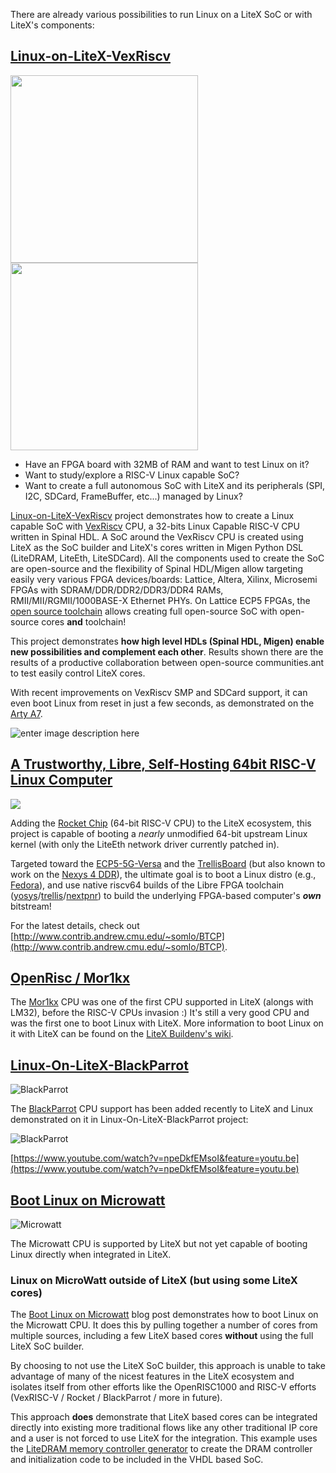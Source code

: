 There are already various possibilities to run Linux on a LiteX SoC or with LiteX's components:

## [Linux-on-LiteX-VexRiscv](https://github.com/litex-hub/linux-on-litex-vexriscv)
<div>
<img src="https://linuxgizmos.com/files/gsd_orangecrab_frontback.jpg" width="300">
<img src="https://pbs.twimg.com/media/EM6jskWXUAAflwE.jpg" width="300">
</div>
 
 - Have an FPGA board with 32MB of RAM and want to test Linux on it? 
 - Want to study/explore a RISC-V Linux capable SoC?
 - Want to create a full autonomous SoC with LiteX and its peripherals (SPI, I2C, SDCard, FrameBuffer, etc...) managed by Linux?

[Linux-on-LiteX-VexRiscv](https://github.com/litex-hub/linux-on-litex-vexriscv) project demonstrates how to create a Linux capable SoC with [VexRiscv](https://github.com/SpinalHDL/VexRiscv) CPU, a 32-bits Linux Capable RISC-V CPU written in Spinal HDL. A SoC around the VexRiscv CPU is created using LiteX as the SoC builder and LiteX's cores written in Migen Python DSL (LiteDRAM, LiteEth, LiteSDCard). All the components used to create the SoC are open-source and the flexibility of Spinal HDL/Migen allow targeting easily very various FPGA devices/boards: Lattice, Altera, Xilinx, Microsemi FPGAs with SDRAM/DDR/DDR2/DDR3/DDR4 RAMs, RMII/MII/RGMII/1000BASE-X Ethernet PHYs. On Lattice ECP5 FPGAs, the [open source toolchain](https://github.com/SymbiFlow/prjtrellis) allows creating full open-source SoC with open-source cores **and** toolchain!

This project demonstrates **how high level HDLs (Spinal HDL, Migen) enable new possibilities and complement each other**. Results shown there are the results of a productive collaboration between open-source communities.ant to test easily control LiteX cores.

With recent improvements on VexRiscv SMP and SDCard support, it can even boot Linux from reset in just a few seconds, as demonstrated on the [Arty A7](https://twitter.com/enjoy_digital/status/1285996750696742912).

![enter image description here](https://user-images.githubusercontent.com/1450143/89118966-96567a00-d4aa-11ea-9827-999a8ffd1444.jpg)

## [A Trustworthy, Libre, Self-Hosting 64bit RISC-V Linux Computer](http://www.contrib.andrew.cmu.edu/~somlo/BTCP/)
<img src="http://www.contrib.andrew.cmu.edu/~somlo/BTCP/RocketLitexHi.png">

Adding the [Rocket Chip](https://github.com/chipsalliance/rocket-chip) (64-bit RISC-V CPU) to the LiteX ecosystem, this project is capable of booting a *nearly* unmodified 64-bit upstream Linux kernel (with only the LiteEth network driver currently patched in).

Targeted toward the [ECP5-5G-Versa](https://www.latticesemi.com/en/Products/DevelopmentBoardsAndKits/ECP55GVersaDevKit) and the [TrellisBoard](https://github.com/daveshah1/TrellisBoard) (but also known to work on the [Nexys 4 DDR](https://store.digilentinc.com/nexys-a7-fpga-trainer-board-recommended-for-ece-curriculum/)), the ultimate goal is to boot a Linux distro (e.g., [Fedora](https://fedoraproject.org/wiki/Architectures/RISC-V)), and use native riscv64 builds of the Libre FPGA toolchain ([yosys](https://github.com/YosysHQ/yosys)/[trellis](https://github.com/SymbiFlow/prjtrellis)/[nextpnr](https://github.com/YosysHQ/nextpnr)) to build the underlying FPGA-based computer's **_own_** bitstream!

For the latest details, check out [http://www.contrib.andrew.cmu.edu/~somlo/BTCP](http://www.contrib.andrew.cmu.edu/~somlo/BTCP).

## [OpenRisc / Mor1kx](https://github.com/openrisc/mor1kx)

The [Mor1kx](https://github.com/openrisc/mor1kx) CPU was one of the first CPU supported in LiteX (alongs with LM32), before the RISC-V CPUs invasion :) It's still a very good CPU and was the first one to boot Linux with LiteX. More information to boot Linux on it with LiteX can be found on the [LiteX Buildenv's wiki](https://github.com/timvideos/litex-buildenv/wiki/Linux).

## [Linux-On-LiteX-BlackParrot](https://github.com/scanakci/linux-on-litex-blackparrot)
![BlackParrot](https://github.com/black-parrot/black-parrot/raw/master/docs/bp_logo.png)

The [BlackParrot](https://github.com/black-parrot/black-parrot) CPU support has been added recently to LiteX and Linux demonstrated on it in Linux-On-LiteX-BlackParrot project:

![BlackParrot](https://user-images.githubusercontent.com/1450143/89119006-fcdb9800-d4aa-11ea-98f0-ca27c6a9b11f.jpeg)

[https://www.youtube.com/watch?v=npeDkfEMsoI&feature=youtu.be](https://www.youtube.com/watch?v=npeDkfEMsoI&feature=youtu.be)

## [Boot Linux on Microwatt](https://shenki.github.io/boot-linux-on-microwatt/)

![Microwatt](https://shenki.github.io/images/microwatt-title.png)

The Microwatt CPU is supported by LiteX but not yet capable of booting Linux directly when integrated in LiteX. 

### Linux on MicroWatt outside of LiteX (but using some LiteX cores)

The [Boot Linux on Microwatt](https://shenki.github.io/boot-linux-on-microwatt/) blog post demonstrates how to boot Linux on the Microwatt CPU. It does this by pulling together a number of cores from multiple sources, including a few LiteX based cores **without** using the full LiteX SoC builder. 

By choosing to not use the LiteX SoC builder, this approach is unable to take advantage of many of the nicest features in the LiteX ecosystem and isolates itself from other efforts like the OpenRISC1000 and RISC-V efforts (VexRISC-V / Rocket / BlackParrot / more in future).

This approach **does** demonstrate that LiteX based cores can be integrated directly into existing more traditional flows like any other traditional IP core and a user is not forced to use LiteX for the integration. This example uses the [LiteDRAM memory controller generator](https://github.com/enjoy-digital/litedram/blob/master/litedram/gen.py) to create the DRAM controller and initialization code to be included in the VHDL based SoC.